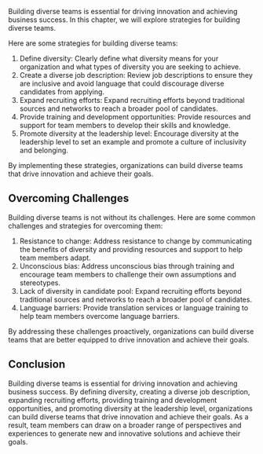 
Building diverse teams is essential for driving innovation and achieving business success. In this chapter, we will explore strategies for building diverse teams.

Here are some strategies for building diverse teams:

1. Define diversity: Clearly define what diversity means for your organization and what types of diversity you are seeking to achieve.
2. Create a diverse job description: Review job descriptions to ensure they are inclusive and avoid language that could discourage diverse candidates from applying.
3. Expand recruiting efforts: Expand recruiting efforts beyond traditional sources and networks to reach a broader pool of candidates.
4. Provide training and development opportunities: Provide resources and support for team members to develop their skills and knowledge.
5. Promote diversity at the leadership level: Encourage diversity at the leadership level to set an example and promote a culture of inclusivity and belonging.

By implementing these strategies, organizations can build diverse teams that drive innovation and achieve their goals.

Overcoming Challenges
---------------------

Building diverse teams is not without its challenges. Here are some common challenges and strategies for overcoming them:

1. Resistance to change: Address resistance to change by communicating the benefits of diversity and providing resources and support to help team members adapt.
2. Unconscious bias: Address unconscious bias through training and encourage team members to challenge their own assumptions and stereotypes.
3. Lack of diversity in candidate pool: Expand recruiting efforts beyond traditional sources and networks to reach a broader pool of candidates.
4. Language barriers: Provide translation services or language training to help team members overcome language barriers.

By addressing these challenges proactively, organizations can build diverse teams that are better equipped to drive innovation and achieve their goals.

Conclusion
----------

Building diverse teams is essential for driving innovation and achieving business success. By defining diversity, creating a diverse job description, expanding recruiting efforts, providing training and development opportunities, and promoting diversity at the leadership level, organizations can build diverse teams that drive innovation and achieve their goals. As a result, team members can draw on a broader range of perspectives and experiences to generate new and innovative solutions and achieve their goals.

